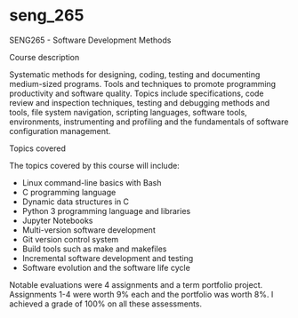 # seng_265
SENG265 - Software Development Methods

Course description

Systematic methods for designing, coding, testing and documenting medium-sized programs. Tools and techniques to promote programming productivity and software quality. Topics include specifications, code review and inspection techniques, testing and   debugging methods and tools, file system navigation, scripting languages, software tools, environments, instrumenting and profiling and the fundamentals of software configuration management.


Topics covered

The topics covered by this course will include:

  - Linux command-line basics with Bash
  - C programming language
  - Dynamic data structures in C
  - Python 3 programming language and libraries
  - Jupyter Notebooks
  - Multi-version software development
  - Git version control system
  - Build tools such as make and makefiles
  - Incremental software development and testing
  - Software evolution and the software life cycle

Notable evaluations were 4 assignments and a term portfolio project. Assignments 1-4 were worth 9% each and the portfolio was worth 8%. I achieved a grade of 100% on all these assessments.
